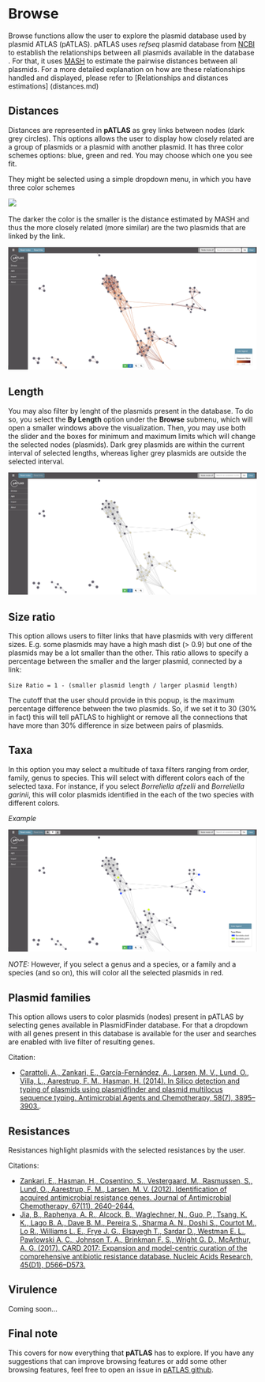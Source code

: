 # Browse

Browse functions allow the user to explore the plasmid database used by 
plasmid ATLAS (pATLAS). pATLAS uses _refseq_ plasmid database from [NCBI](ftp://ftp.ncbi.nlm.nih.gov/refseq/release/plasmid/)
to establish the relationships between all plasmids available in the database
. For that, it uses [MASH](http://mash.readthedocs.io/en/latest/) to estimate the pairwise distances between all
plasmids. For a more detailed explanation on how are these relationships 
handled and displayed, please refer to [Relationships and distances estimations]
(distances.md)

## Distances

Distances are represented in **pATLAS** as grey links between nodes (dark grey 
circles). This options allows the user to display how closely related are a 
group of plasmids or a plasmid with another plasmid. It has three color 
schemes options: blue, green and red. You may choose which one you see fit. 

They might be selected using a simple dropdown menu, in which you have
three color schemes

![](gitbook/images/distancedropdown.png)

The darker the color is the smaller is the distance estimated by MASH and thus 
the more closely related (more similar) are the two plasmids that are linked 
by the link.

![](gitbook/images/distance_result.png)

## Length

You may also filter by lenght of the plasmids present in the database. To do 
so, you select the **By Length** option under the **Browse** submenu, which 
will open a smaller windows above the visualization. Then, you may use both 
the slider and the boxes for minimum and maximum limits which will change the
 selected nodes (plasmids). Dark grey plasmids are within the current 
 interval of selected lengths, whereas ligher grey plasmids are outside the 
 selected interval.
 
 ![](gitbook/images/lenght_example.png)


## Size ratio

This option allows users to filter links that have plasmids with very different
sizes. E.g. some plasmids may have a high mash dist (> 0.9) but one of the
plasmids may be a lot smaller than the other. This ratio allows
to specify a percentage between the smaller and the larger plasmid,
connected by a link:

`Size Ratio = 1 - (smaller plasmid length / larger plasmid length)`

The cutoff that the user should provide in this popup, is the maximum
percentage difference between the two plasmids. So, if we set it
to 30 (30% in fact) this will tell pATLAS to highlight or remove all the connections that
have more than 30% difference in size between pairs of plasmids.

## Taxa

In this option you may select a multitude of taxa filters ranging from order,
 family, genus to species. This will select with different colors each of the
  selected taxa. For instance, if you select _Borreliella afzelii_ and
  _Borreliella garinii_, this will color plasmids identified in the each
  of the two species with different colors.

  _Example_

  ![](gitbook/images/taxa_sample.png)

  *NOTE:* However, if you select a genus and a species, or a family and a
  species
  (and so on), this will color all the selected plasmids in red.

## Plasmid families

This option allows users to color plasmids (nodes) present in pATLAS by
selecting genes available in PlasmidFinder database. For that a dropdown
with all genes present in this database is available for the user and
searches are enabled with live filter of resulting genes.

Citation:
* [Carattoli, A., Zankari, E., García-Fernández, A.,
Larsen, M. V., Lund, O., Villa, L., Aarestrup, F. M., Hasman, H.
(2014). In Silico detection and typing of plasmids using plasmidfinder and
plasmid multilocus sequence typing. Antimicrobial Agents and Chemotherapy,
58(7), 3895–3903.](https://doi.org/10.1128/AAC.02412-14).

## Resistances

Resistances highlight plasmids with the selected resistances by the user.

Citations:
* [Zankari, E., Hasman, H., Cosentino, S., Vestergaard, M.,
Rasmussen, S., Lund, O., Aarestrup, F. M., Larsen, M. V. (2012).
Identification of acquired antimicrobial resistance genes. Journal of
Antimicrobial Chemotherapy, 67(11), 2640–2644.](https://doi.org/10.1093/jac/dks261)
* [Jia, B., Raphenya, A. R., Alcock, B., Waglechner, N., Guo, P.,
Tsang, K. K.,  Lago B. A., Dave B. M., Pereira S., Sharma A. N.,
Doshi S., Courtot M., Lo R., Williams L. E., Frye J. G., Elsayegh T.,
Sardar D., Westman E. L., Pawlowski A. C., Johnson T. A.,
Brinkman F. S., Wright G. D.,
 McArthur, A. G. (2017). CARD 2017: Expansion and
model-centric curation of the comprehensive antibiotic resistance
database. Nucleic Acids Research, 45(D1), D566–D573.](https://doi.org/10.1093/nar/gkw1004)

## Virulence

Coming soon...

## Final note

This covers for now everything that **pATLAS** has to explore. If you have 
any suggestions that can improve browsing features or add some other browsing
 features, feel free to open an issue in [pATLAS github]().